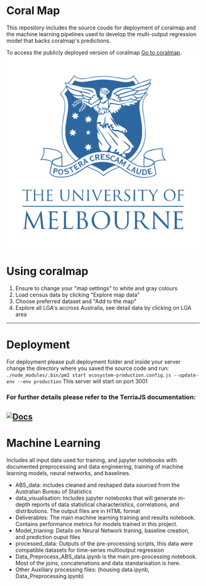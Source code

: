 Coral Map
==========
This repository includes the source coude for deployment of coralmap and the machine learning  pipelines used to develop the multi-output regression model that backs coralmap's predictions.

To access the publicly deployed version of coralmap [Go to coralmap](http://coralmap.com.au/).
![Unimelb logo](deployment/unimelb-logo.png "Unimelb logo")

# Using coralmap

1. Ensure to change your "map settings" to white and gray colours
2. Load census data by clicking "Explore map data"
3. Choose preferred dataset and "Add to the map"
4. Explore all LGA's accross Australia, see detail data by clicking on LGA area
-------------------
# Deployment
For deployment please pull deployment folder and inside your server change the directory where you saved the source code and run:
```./node_modules/.bin/pm2 start ecosystem-production.config.js --update-env --env production```
This server will start on port 3001

### For further details please refer to the TerriaJS documentation:
[![Docs](https://img.shields.io/badge/docs-online-blue.svg)](https://docs.terria.io/)
-------------------


# Machine Learning

Includes all input data used for training, and jupyter notebooks with documented preprocessing and data engineering, training of machine learning models, neural networks, and baselines.

 - ABS_data: includes cleaned and reshaped data sourced from the Australian Bureau of Statistics
- data_visualisation: Includes jupyter notebooks that will generate in-depth reports of data statistical characteristics, correlations, and distributions. The output files are in HTML format
- Deliverables: The main machine learning training and results notebook. Contains performance metrics for models trained in this project.
- Model_trianing: Details on Neural Network traning, baseline creation, and prediction ouput files
- processed_data: Outputs of the pre-processing scripts, this data were compatible datasets for time-series multioutput regression 
- Data_Preprocess_ABS_data.ipynb is the main pre-processing notebook. Most of the joins, concatenations and data standarisation is here.
- Other Auxiliary processing files: (housing data.ipynb, Data_Preprocessing.ipynb)
